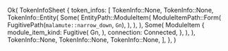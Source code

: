 Ok(
    TokenInfoSheet {
        token_infos: [
            TokenInfo::None,
            TokenInfo::None,
            TokenInfo::Entity(
                Some(
                    EntityPath::ModuleItem(
                        ModuleItemPath::Form(
                            FugitivePath(`malamute::narrow_down`, `Gn`),
                        ),
                    ),
                ),
                Some(
                    ModuleItem {
                        module_item_kind: Fugitive(
                            Gn,
                        ),
                        connection: Connected,
                    },
                ),
            ),
            TokenInfo::None,
            TokenInfo::None,
            TokenInfo::None,
        ],
    },
)